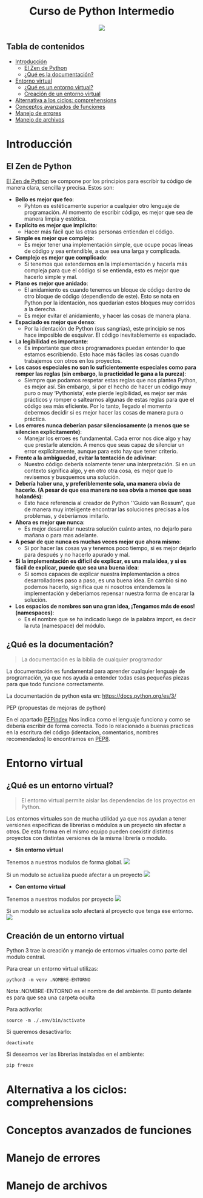 <div align="center">
    <h1>Curso de Python Intermedio</h1>
    <img src="https://imgur.com/7r7WRNl.png" width="">
</div>

## Tabla de contenidos

- [Introducción](#introducción)
  - [El Zen de Python](#el-zen-de-python)
  - [¿Qué es la documentación?](#qué-es-la-documentación)
- [Entorno virtual](#entorno-virtual)
  - [¿Qué es un entorno virtual?](#qué-es-un-entorno-virtual)
  - [Creación de un entorno virtual](#creación-de-un-entorno-virtual)
- [Alternativa a los ciclos: comprehensions](#alternativa-a-los-ciclos-comprehensions)
- [Conceptos avanzados de funciones](#conceptos-avanzados-de-funciones)
- [Manejo de errores](#manejo-de-errores)
- [Manejo de archivos](#manejo-de-archivos)

# Introducción

## El Zen de Python

[El Zen de Python](https://www.python.org/dev/peps/pep-0020/) se compone por los principios para escribir tu código de manera clara, sencilla y precisa. Estos son:

- **Bello es mejor que feo**:
  - Pyhton es estéticamente superior a cualquier otro lenguaje de programación. Al momento de escribir código, es mejor que sea de manera limpia y estética.
- **Explícito es mejor que implícito**:
  - Hacer más fácil que las otras personas entiendan el código.
- **Simple es mejor que complejo**:
  - Es mejor tener una implementación simple, que ocupe pocas lineas de código y sea entendible, a que sea una larga y complicada.
- **Complejo es mejor que complicado**:
  - Si tenemos que extendernos en la implementación y hacerla más compleja para que el código si se entienda, esto es mejor que hacerlo simple y mal.
- **Plano es mejor que anidado**:
  - El anidamiento es cuando tenemos un bloque de código dentro de otro bloque de código (dependiendo de este). Esto se nota en Python por la identación, nos quedarían estos bloques muy corridos a la derecha.
  - Es mejor evitar el anidamiento, y hacer las cosas de manera plana.
- **Espaciado es mejor que denso**:
  - Por la identación de Python (sus sangrías), este principio se nos hace imposible de esquivar. El código inevitablemente es espaciado.
- **La legibilidad es importante**:
  - Es importante que otros programadores puedan entender lo que estamos escribiendo. Esto hace más fáciles las cosas cuando trabajemos con otros en los proyectos.
- **Los casos especiales no son lo suficientemente especiales como para romper las reglas (sin embargo, la practicidad le gana a la pureza)**:
  - Siempre que podamos respetar estas reglas que nos plantea Python, es mejor así. Sin embargo, si por el hecho de hacer un código muy puro o muy ‘Pythonista’, este pierde legibilidad, es mejor ser más prácticos y romper o saltearnos algunas de estas reglas para que el código sea más eficiente. Por lo tanto, llegado el momento debermos decidir si es mejor hacer las cosas de manera pura o práctica.
- **Los errores nunca deberían pasar silenciosamente (a menos que se silencien explícitamente)**:
  - Manejar los erroes es fundamental. Cada error nos dice algo y hay que prestarle atención. A menos que seas capaz de silenciar un error explícitamente, aunque para esto hay que tener criterio.
- **Frente a la ambiguedad, evitar la tentación de adivinar**:
  - Nuestro código debería solamente tener una interpretación. Si en un contexto significa algo, y en otro otra cosa, es mejor que lo revisemos y busquemos una solución.
- **Debería haber una, y preferiblemente sola, una manera obvia de hacerlo. (A pesar de que esa manera no sea obvia a menos que seas holandés)**:
  - Esto hace referencia al creador de Python ''Guido van Rossum", que de manera muy inteligente encontrar las soluciones precisas a los problemas, y deberíamos imitarlo.
- **Ahora es mejor que nunca**:
  - Es mejor desarrollar nuestra solución cuánto antes, no dejarlo para mañana o para mas adelante.
- **A pesar de que nunca es muchas veces mejor que ahora mismo**:
  - Si por hacer las cosas ya y tenemos poco tiempo, si es mejor dejarlo para después y no hacerlo apurado y mal.
- **Si la implementación es díficil de explicar, es una mala idea, y si es fácil de explicar, puede que sea una buena idea**:
  - Si somos capaces de explicar nuestra implementación a otros desarrolladores paso a paso, es una buena idea. En cambio si no podemos hacerlo, significa que ni nosotros entendemos la implementación y deberíamos repensar nuestra forma de encarar la solución.
- **Los espacios de nombres son una gran idea, ¡Tengamos más de esos! (namespaces)**:
  - Es el nombre que se ha indicado luego de la palabra import, es decir la ruta (namespace) del módulo.

## ¿Qué es la documentación?

> La documentación es la biblia de cualquier programador

La documentación es fundamental para aprender cualquier lenguaje de programación, ya que nos ayuda a entender todas esas pequeñas piezas para que todo funcione correctamente.

La documentación de python esta en: https://docs.python.org/es/3/

PEP (propuestas de mejoras de python)

En el apartado [PEPindex](https://www.python.org/dev/peps/) Nos indica como el lenguaje funciona y como se debería escribir de forma correcta. Todo lo relacionado a buenas practicas en la escritura del código (identacion, comentarios, nombres recomendados) lo encontramos en [PEP8](https://www.python.org/dev/peps/pep-0008/).

# Entorno virtual

## ¿Qué es un entorno virtual?

> El entorno virtual permite aislar las dependencias de los proyectos en Python.

Los entornos virtuales son de mucha utilidad ya que nos ayudan a tener versiones especificas de librerías o módulos a un proyecto sin afectar a otros. De esta forma en el mismo equipo pueden coexistir distintos proyectos con distintas versiones de la misma librería o modulo.

- **Sin entorno virtual**

Tenemos a nuestros modulos de forma global.
![](https://imgur.com/FwmWrnP.png)

Si un modulo se actualiza puede afectar a un proyecto
![](https://imgur.com/8LWuztH.png)

- **Con entorno virtual**

Tenemos a nuestros modulos por proyecto
![](https://imgur.com/6rRaiMe.png)

Si un modulo se actualiza solo afectará al proyecto que tenga ese entorno.
![](https://imgur.com/RMz5eCI.png)

## Creación de un entorno virtual

Python 3 trae la creación y manejo de entornos virtuales como parte del modulo central.

Para crear un entorno virtual utilizas:

`python3 -m venv .NOMBRE-ENTORNO`

Nota:.NOMBRE-ENTORNO es el nombre de del ambiente. El punto delante es para que sea una carpeta oculta

Para activarlo:

`source -m ./.env/bin/activate`

Si queremos desactivarlo:

`deactivate`

Si deseamos ver las librerías instaladas en el ambiente:

`pip freeze`

# Alternativa a los ciclos: comprehensions

# Conceptos avanzados de funciones

# Manejo de errores

# Manejo de archivos

